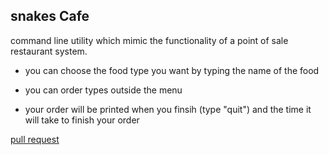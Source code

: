 ## snakes Cafe

command line utility which  mimic the functionality of a point of sale restaurant system.

- you can choose the food type you want by typing the name of the food 

- you can order types outside the menu 

- your order will be printed when you finsih (type "quit")
and the time it will take to finish your order

[pull request](https://github.com/moayadabukhadra/snakes-cafe/pull/2)
